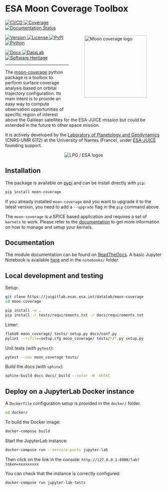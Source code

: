 ESA Moon Coverage Toolbox
=========================

<img src="https://moon-coverage.readthedocs.io/en/stable/_static/moon-coverage.svg" align="right" hspace="50" vspace="50" height="200" alt="Moon coverage logo">

[
    ![CI/CD](https://juigitlab.esac.esa.int/datalab/moon-coverage/badges/main/pipeline.svg)
    ![Coverage](https://juigitlab.esac.esa.int/datalab/moon-coverage/badges/main/coverage.svg)
](https://juigitlab.esac.esa.int/datalab/moon-coverage/pipelines/main/latest)
[
    ![Documentation Status](https://readthedocs.org/projects/moon-coverage/badge/?version=stable)
](https://readthedocs.org/projects/moon-coverage/builds/)

[
    ![Version](https://img.shields.io/pypi/v/moon-coverage.svg?label=Lastest%20release&color=lightgrey)
](https://juigitlab.esac.esa.int/datalab/moon-coverage/-/tags)
[
    ![License](https://img.shields.io/pypi/l/moon-coverage.svg?color=lightgrey&label=License)
](https://juigitlab.esac.esa.int/datalab/moon-coverage/-/blob/main/LICENSE.md)
[
    ![PyPI](https://img.shields.io/badge/PyPI-moon--coverage-blue?logo=Python&logoColor=white)
    ![Python](https://img.shields.io/pypi/pyversions/moon-coverage.svg?label=Python&logo=Python&logoColor=white)
](https://pypi.org/project/moon-coverage/)

[
    ![Docs](https://img.shields.io/badge/Docs-moon--coverage.readthedocs.io-blue?&color=orange&logo=Read%20The%20Docs&logoColor=white)
](https://moon-coverage.readthedocs.io)
[
    ![DataLab](https://img.shields.io/badge/Datalab-datalabs.esa.int-blue?&color=orange&logo=Jupyter&logoColor=white)
](https://datalabs.esa.int)
[
    ![Software Heritage](https://archive.softwareheritage.org/badge/origin/https://juigitlab.esac.esa.int/datalab/moon-coverage/)
](https://archive.softwareheritage.org/browse/origin/?origin_url=https://juigitlab.esac.esa.int/datalab/moon-coverage)

---

The [moon-coverage](https://juigitlab.esac.esa.int/datalab/moon-coverage)
python package is a toolbox to perform
surface coverage analysis based on orbital trajectory configuration.
Its main intent is to provide an easy way to compute observation
opportunities of specific region of interest above the Galilean
satellites for the ESA-JUICE mission but could be extended in the
future to other space mission.

It is actively developed by
the [Laboratory of Planetology and Geodynamics](https://lpg-umr6112.fr/)
(CNRS-UMR 6112) at the University of Nantes (France), under
[ESA-JUICE](https://sci.esa.int/web/juice) founding support.

<p align="center">
  <img src="https://moon-coverage.readthedocs.io/en/stable/_images/lpg-esa.png" alt="LPG / ESA logos"/>
</p>

Installation
------------

The package is available on [pypi](https://pypi.org/project/moon-coverage/)
and can be install directly with `pip`:

```bash
pip install moon-coverage
```

If you already installed `moon-coverage` and you want to upgrade it to the latest version,
you need to add a `--upgrade` flag in the `pip` command above.

The `moon-coverage` is a SPICE based application and requires a set of `kernels` to work.
Please refer to the [documentation](#documentation) to get more information on how to
manage and setup your kernels.


Documentation
-------------

The module documentation can be found on [ReadTheDocs](https://moon-coverage.readthedocs.io).
A basic Jupyter Notebook is available [here][nbviewer] and in the `notebooks/` folder.

[nbviewer]: https://nbviewer.jupyter.org/urls/juigitlab.esac.esa.int/datalab/moon-coverage/-/raw/main/notebooks/Examples.ipynb


Local development and testing
-----------------------------

Setup:
```bash
git clone https://juigitlab.esac.esa.int/datalab/moon-coverage
cd moon-coverage

pip install -e .
pip install -r tests/requirements.txt -r docs/requirements.txt
```

Linter:
```bash
flake8 moon_coverage/ tests/ setup.py docs/conf.py
pylint --rcfile=setup.cfg moon_coverage/ tests/*/*.py setup.py
```

Unit tests (with `pytest`):
```bash
pytest --cov moon_coverage tests/
```

Build the docs (with `sphinx`):
```bash
sphinx-build docs docs/_build --color -W -bhtml
```

Deploy on a JupyterLab Docker instance
--------------------------------------

A `Dockerfile` configuration setup is provided in the `docker/` folder.

```bash
cd docker/
```

To build the Docker image:

```bash
docker-compose build
```

Start the JupyterLab instance:

```bash
docker-compose run --service-ports jupyter-lab
```

Then click on the link in the console: `http://127.0.0.1:8000/lab?token=xxxxxxxxx`

You can check that the instance is correctly configured:

```bash
docker-compose run jupyter-lab-tests
```
